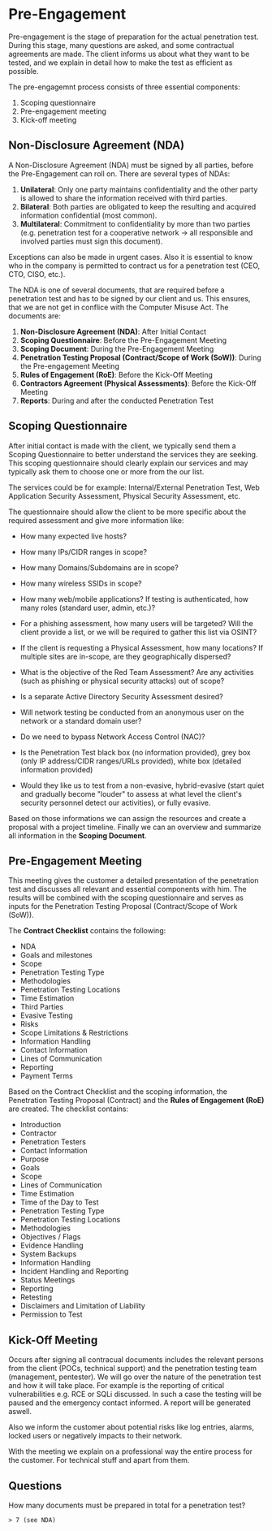 # Pre-Engagement
Pre-engagement is the stage of preparation for the actual penetration test. During this stage, many questions are asked, and some contractual agreements are made. The client informs us about what they want to be tested, and we explain in detail how to make the test as efficient as possible.

The pre-engagemnt process consists of three essential components:
1. Scoping questionnaire
2. Pre-engagement meeting
3. Kick-off meeting

## Non-Disclosure Agreement (NDA)
A Non-Disclosure Agreement (NDA) must be signed by all parties, before the Pre-Engagement can roll on. There are several types of NDAs:
1. **Unilateral**: Only one party maintains confidentiality and the other party is allowed to share the information received with third parties.
2. **Bilateral**: Both parties are obligated to keep the resulting and acquired information confidential (most common).
3. **Multilateral**: Commitment to confidentiality by more than two parties (e.g. penetration test for a cooperative network -> all responsible and involved parties must sign this document).

Exceptions can also be made in urgent cases. Also it is essential to know who in the company is permitted to contract us for a penetration test (CEO, CTO, CISO, etc.).

The NDA is one of several documents, that are required before a penetration test and has to be signed by our client and us. This ensures, that we are not get in conflice with the Computer Misuse Act. The documents are:
1. **Non-Disclosure Agreement (NDA)**: After Initial Contact
2. **Scoping Questionnaire**: Before the Pre-Engagement Meeting
3. **Scoping Document**: During the Pre-Engagement Meeting
4. **Penetration Testing Proposal (Contract/Scope of Work (SoW))**: During the Pre-engagement Meeting
5. **Rules of Engagement (RoE)**: Before the Kick-Off Meeting
6. **Contractors Agreement (Physical Assessments)**: Before the Kick-Off Meeting
7. **Reports**: During and after the conducted Penetration Test

## Scoping Questionnaire
After initial contact is made with the client, we typically send them a Scoping Questionnaire to better understand the services they are seeking. This scoping questionnaire should clearly explain our services and may typically ask them to choose one or more from the our list.

The services could be for example: Internal/External Penetration Test, Web Application Security Assessment, Physical Security Assessment, etc.

The questionnaire should allow the client to be more specific about the required assessment and give more information like:
* How many expected live hosts?	
* How many IPs/CIDR ranges in scope?	
* How many Domains/Subdomains are in scope?	
* How many wireless SSIDs in scope?	
* How many web/mobile applications? If testing is authenticated, how many roles (standard user, admin, etc.)?	
* For a phishing assessment, how many users will be targeted? Will the client provide a list, or we will be required to gather this list via OSINT?	
* If the client is requesting a Physical Assessment, how many locations? If multiple sites are in-scope, are they geographically dispersed?	
* What is the objective of the Red Team Assessment? Are any activities (such as phishing or physical security attacks) out of scope?	
* Is a separate Active Directory Security Assessment desired?	
* Will network testing be conducted from an anonymous user on the network or a standard domain user?	
* Do we need to bypass Network Access Control (NAC)?

* Is the Penetration Test black box (no information provided), grey box (only IP address/CIDR ranges/URLs provided), white box (detailed information provided)
* Would they like us to test from a non-evasive, hybrid-evasive (start quiet and gradually become "louder" to assess at what level the client's security personnel detect our activities), or fully evasive.

Based on those informations we can assign the resources and create a proposal with a project timeline. Finally we can an overview and summarize all information in the **Scoping Document**.

## Pre-Engagement Meeting
This meeting gives the customer a detailed presentation of the penetration test and discusses all relevant and essential components with him. The results will be combined with the scoping questionnaire and serves as inputs for the Penetration Testing Proposal (Contract/Scope of Work (SoW)).

The **Contract Checklist** contains the following:
* NDA
* Goals and milestones
* Scope
* Penetration Testing Type
* Methodologies
* Penetration Testing Locations
* Time Estimation
* Third Parties
* Evasive Testing
* Risks
* Scope Limitations & Restrictions
* Information Handling
* Contact Information
* Lines of Communication
* Reporting
* Payment Terms

Based on the Contract Checklist and the scoping information, the Penetration Testing Proposal (Contract) and the **Rules of Engagement (RoE)** are created. The checklist contains:
* Introduction
* Contractor
* Penetration Testers
* Contact Information
* Purpose
* Goals
* Scope
* Lines of Communication
* Time Estimation
* Time of the Day to Test
* Penetration Testing Type
* Penetration Testing Locations
* Methodologies
* Objectives / Flags
* Evidence Handling
* System Backups
* Information Handling
* Incident Handling and Reporting
* Status Meetings
* Reporting
* Retesting
* Disclaimers and Limitation of Liability
* Permission to Test

## Kick-Off Meeting
Occurs after signing all contracual documents includes the relevant persons from the client (POCs, technical support) and the penetration testing team (management, pentester). We will go over the nature of the penetration test and how it will take place. For example is the reporting of critical vulnerabilities e.g. RCE or SQLi discussed. In such a case the testing will be paused and the emergency contact informed. A report will be generated aswell.

Also we inform the customer about potential risks like log entries, alarms, locked users or negatively impacts to their network.

With the meeting we explain on a professional way the entire process for the customer. For technical stuff and apart from them.

## Questions
How many documents must be prepared in total for a penetration test?
```
> 7 (see NDA)
```
